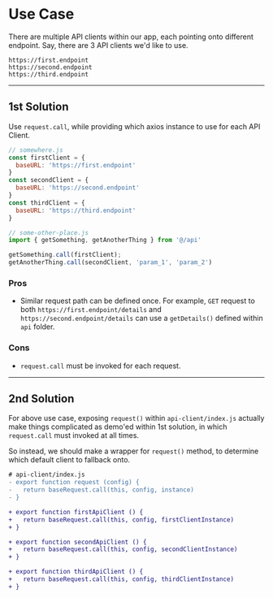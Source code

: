 # Use Case
There are multiple API clients within our app, each pointing onto different endpoint.
Say, there are 3 API clients we'd like to use.
```
https://first.endpoint
https://second.endpoint
https://third.endpoint
```

___
## 1st Solution
Use `request.call`, while providing which axios instance to use for each API Client.
```javascript
// somewhere.js
const firstClient = {
  baseURL: 'https://first.endpoint'
}
const secondClient = {
  baseURL: 'https://second.endpoint'
}
const thirdClient = {
  baseURL: 'https://third.endpoint'
}

// some-other-place.js
import { getSomething, getAnotherThing } from '@/api'

getSomething.call(firstClient);
getAnotherThing.call(secondClient, 'param_1', 'param_2')
```

### Pros
- Similar request path can be defined once. For example, `GET` request to both `https://first.endpoint/details` and `https://second.endpoint/details` can use a `getDetails()` defined within `api` folder.

### Cons
- `request.call` must be invoked for each request.

___
## 2nd Solution
For above use case, exposing `request()` within `api-client/index.js` actually make things complicated as demo'ed within 1st solution, in which `request.call` must invoked at all times.

So instead, we should make a wrapper for `request()` method, to determine which default client to fallback onto.

```diff
# api-client/index.js
- export function request (config) {
-   return baseRequest.call(this, config, instance)
- }

+ export function firstApiClient () {
+   return baseRequest.call(this, config, firstClientInstance)
+ }

+ export function secondApiClient () {
+   return baseRequest.call(this, config, secondClientInstance)
+ }

+ export function thirdApiClient () {
+   return baseRequest.call(this, config, thirdClientInstance)
+ }

```